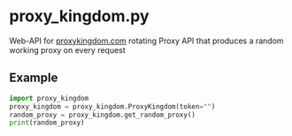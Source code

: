 # proxy_kingdom.py
Web-API for [proxykingdom.com](https://proxykingdom.com) rotating Proxy API that produces a random working proxy on every request

## Example
```python
import proxy_kingdom
proxy_kingdom = proxy_kingdom.ProxyKingdom(token="")
random_proxy = proxy_kingdom.get_random_proxy()
print(random_proxy)
```
